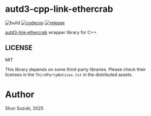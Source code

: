 # autd3-cpp-link-ethercrab

![build](https://github.com/shinolab/autd3-cpp-link-ethercrab/workflows/build/badge.svg)
[![codecov](https://codecov.io/gh/shinolab/autd3-cpp-link-ethercrab/graph/badge.svg?precision=2)](https://codecov.io/gh/shinolab/autd3-cpp-link-ethercrab)
[![release](https://img.shields.io/github/v/release/shinolab/autd3-cpp-link-ethercrab)](https://github.com/shinolab/autd3-cpp-link-ethercrab/releases/latest)

[autd3-link-ethercrab](https://github.com/shinolab/autd3-rs) wrapper library for C++.

## LICENSE

MIT

This library depends on some third-party libraries. Please check their licenses in the `ThirdPartyNotices.txt` in the distributed assets.

# Author

Shun Suzuki, 2025
